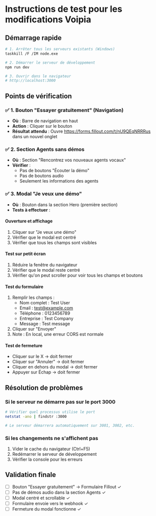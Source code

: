 # Instructions de test pour les modifications Voipia

## Démarrage rapide
```bash
# 1. Arrêter tous les serveurs existants (Windows)
taskkill /F /IM node.exe

# 2. Démarrer le serveur de développement
npm run dev

# 3. Ouvrir dans le navigateur
# http://localhost:3000
```

## Points de vérification

### ✅ 1. Bouton "Essayer gratuitement" (Navigation)
- **Où** : Barre de navigation en haut
- **Action** : Cliquer sur le bouton
- **Résultat attendu** : Ouvre https://forms.fillout.com/t/nU9QEqNRRRus dans un nouvel onglet

### ✅ 2. Section Agents sans démos
- **Où** : Section "Rencontrez vos nouveaux agents vocaux"
- **Vérifier** : 
  - Pas de boutons "Écouter la démo"
  - Pas de boutons audio
  - Seulement les informations des agents

### ✅ 3. Modal "Je veux une démo"
- **Où** : Bouton dans la section Hero (première section)
- **Tests à effectuer** :

#### Ouverture et affichage
1. Cliquer sur "Je veux une démo"
2. Vérifier que le modal est centré
3. Vérifier que tous les champs sont visibles

#### Test sur petit écran
1. Réduire la fenêtre du navigateur
2. Vérifier que le modal reste centré
3. Vérifier qu'on peut scroller pour voir tous les champs et boutons

#### Test du formulaire
1. Remplir les champs :
   - Nom complet : Test User
   - Email : test@example.com
   - Téléphone : 0123456789
   - Entreprise : Test Company
   - Message : Test message
2. Cliquer sur "Envoyer"
3. Note : En local, une erreur CORS est normale

#### Test de fermeture
- Cliquer sur le X → doit fermer
- Cliquer sur "Annuler" → doit fermer
- Cliquer en dehors du modal → doit fermer
- Appuyer sur Échap → doit fermer

## Résolution de problèmes

### Si le serveur ne démarre pas sur le port 3000
```bash
# Vérifier quel processus utilise le port
netstat -ano | findstr :3000

# Le serveur démarrera automatiquement sur 3001, 3002, etc.
```

### Si les changements ne s'affichent pas
1. Vider le cache du navigateur (Ctrl+F5)
2. Redémarrer le serveur de développement
3. Vérifier la console pour les erreurs

## Validation finale
- [ ] Bouton "Essayer gratuitement" → Formulaire Fillout ✓
- [ ] Pas de démos audio dans la section Agents ✓
- [ ] Modal centré et scrollable ✓
- [ ] Formulaire envoie vers le webhook ✓
- [ ] Fermeture du modal fonctionne ✓